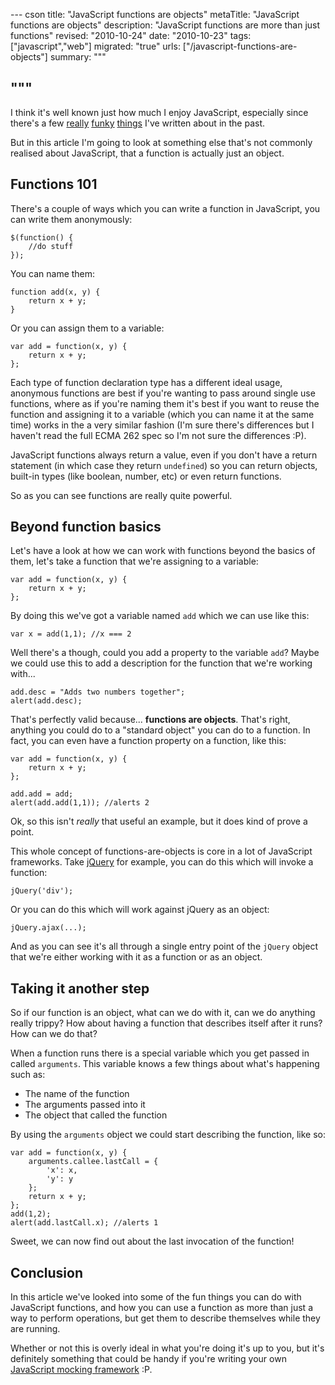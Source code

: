 --- cson
title: "JavaScript functions are objects"
metaTitle: "JavaScript functions are objects"
description: "JavaScript functions are more than just functions"
revised: "2010-10-24"
date: "2010-10-23"
tags: ["javascript","web"]
migrated: "true"
urls: ["/javascript-functions-are-objects"]
summary: """

"""
---
I think it's well known just how much I enjoy JavaScript, especially since there's a few [really][1] [funky][2] [things][3] I've written about in the past.

But in this article I'm going to look at something else that's not commonly realised about JavaScript, that a function is actually just an object.

## Functions 101

There's a couple of ways which you can write a function in JavaScript, you can write them anonymously:

	$(function() {
		//do stuff
	});

You can name them:

	function add(x, y) {
		return x + y;
	}

Or you can assign them to a variable:

	var add = function(x, y) {
		return x + y;
	};

Each type of function declaration type has a different ideal usage, anonymous functions are best if you're wanting to pass around single use functions, where as if you're naming them it's best if you want to reuse the function and assigning it to a variable (which you can name it at the same time) works in the a very similar fashion (I'm sure there's differences but I haven't read the full ECMA 262 spec so I'm not sure the differences :P).

JavaScript functions always return a value, even if you don't have a return statement (in which case they return `undefined`) so you can return objects, built-in types (like boolean, number, etc) or even return functions.

So as you can see functions are really quite powerful.

## Beyond function basics

Let's have a look at how we can work with functions beyond the basics of them, let's take a function that we're assigning to a variable:

	var add = function(x, y) {
		return x + y;
	};

By doing this we've got a variable named `add` which we can use like this:

    var x = add(1,1); //x === 2

Well there's a though, could you add a property to the variable `add`? Maybe we could use this to add a description for the function that we're working with...

    add.desc = "Adds two numbers together";
    alert(add.desc);

That's perfectly valid because... **functions are objects**. That's right, anything you could do to a "standard object" you can do to a function. In fact, you can even have a function property on a function, like this:

	var add = function(x, y) {
		return x + y;
	};
	
	add.add = add;
	alert(add.add(1,1)); //alerts 2

Ok, so this isn't *really* that useful an example, but it does kind of prove a point.

This whole concept of functions-are-objects is core in a lot of JavaScript frameworks. Take [jQuery][4] for example, you can do this which will invoke a function:

    jQuery('div');

Or you can do this which will work against jQuery as an object:

    jQuery.ajax(...);

And as you can see it's all through a single entry point of the `jQuery` object that we're either working with it as a function or as an object.

## Taking it another step

So if our function is an object, what can we do with it, can we do anything really trippy? How about having a function that describes itself after it runs? How can we do that?

When a function runs there is a special variable which you get passed in called `arguments`. This variable knows a few things about what's happening such as:

* The name of the function
* The arguments passed into it
* The object that called the function

By using the `arguments` object we could start describing the function, like so:

	var add = function(x, y) {
		arguments.callee.lastCall = {
			'x': x,
			'y': y
		};
		return x + y;
	};
	add(1,2);
	alert(add.lastCall.x); //alerts 1

Sweet, we can now find out about the last invocation of the function!

## Conclusion

In this article we've looked into some of the fun things you can do with JavaScript functions, and how you can use a function as more than just a way to perform operations, but get them to describe themselves while they are running.

Whether or not this is overly ideal in what you're doing it's up to you, but it's definitely something that could be handy if you're writing your own [JavaScript mocking framework][5] :P.


  [1]: /recursive-anonymous-functions
  [2]: /linq-in-javascript
  [3]: /javascript-singleton
  [4]: http://jquery.com
  [5]: http://hg.slace.biz/javascript-tools/src/tip/JavaScriptTools/Scripts/tester/slace.tester.mocker.js
